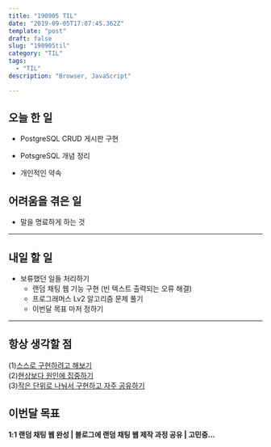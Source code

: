 ```yaml
---
title: "190905 TIL"
date: "2019-09-05T17:07:45.362Z"
template: "post"
draft: false
slug: "190905til"
category: "TIL"
tags:
  - "TIL"
description: "Browser, JavaScript"

---
```


## 오늘 한 일

- PostgreSQL CRUD 게시판 구현
- PotsgreSQL 개념 정리

- 개인적인 약속

## 어려움을 겪은 일

- 말을 명료하게 하는 것

---

## 내일 할 일

- 보류했던 일들 처리하기
  - 랜덤 채팅 웹 기능 구현 (빈 텍스트 출력되는 오류 해결)
  - 프로그래머스 Lv2 알고리즘 문제 풀기
  - 이번달 목표 마저 정하기

------



## 항상 생각할 점

(1)<u>스스로 구현하려고 해보기</u> <br>(2)<u>현상보다 원인에 집중하기</u> <br>(3)<u>작은 단위로 나눠서 구현하고 자주 공유하기</u>



## 이번달 목표

**1:1 랜덤 채팅 웹 완성 | 블로그에 랜덤 채팅 웹 제작 과정 공유 | 고민중...**

